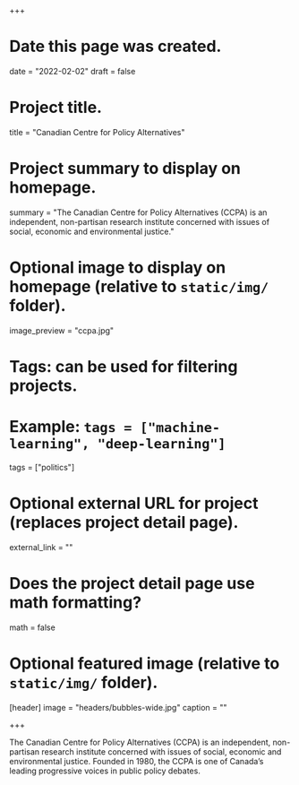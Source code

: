 +++
# Date this page was created.
date = "2022-02-02"
draft = false
# Project title.
title = "Canadian Centre for Policy Alternatives"

# Project summary to display on homepage.
summary = "The Canadian Centre for Policy Alternatives (CCPA) is an independent, non-partisan research institute concerned with issues of social, economic and environmental justice."

# Optional image to display on homepage (relative to `static/img/` folder).
image_preview = "ccpa.jpg"

# Tags: can be used for filtering projects.
# Example: `tags = ["machine-learning", "deep-learning"]`
tags = ["politics"]

# Optional external URL for project (replaces project detail page).
external_link = ""

# Does the project detail page use math formatting?
math = false

# Optional featured image (relative to `static/img/` folder).
[header]
image = "headers/bubbles-wide.jpg"
caption = ""

+++

The Canadian Centre for Policy Alternatives (CCPA) is an independent, non-partisan research institute concerned with issues of social, economic and environmental justice. Founded in 1980, the CCPA is one of Canada’s leading progressive voices in public policy debates.
